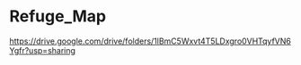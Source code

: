 # Refuge_Map


https://drive.google.com/drive/folders/1lBmC5Wxvt4T5LDxgro0VHTqyfVN6Ygfr?usp=sharing
